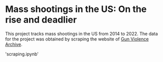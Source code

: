 # Mass shootings in the US: On the rise and deadlier

This project tracks mass shootings in the US from 2014 to 2022. The data for the project was obtained by scraping
the website of [Gun Violence Archive](https://www.gunviolencearchive.org/). 

'scraping.ipynb'

